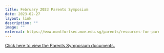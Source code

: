```yaml
---
title: February 2023 Parents Symposium
date: 2023-02-27
layout: link
description: ""
image: ""
external: https://www.montfortsec.moe.edu.sg/parents/resources-for-parents/
---
```


[Click here to view the Parents Symposium documents. ](https://www.montfortsec.moe.edu.sg/parents/resources-for-parents/)